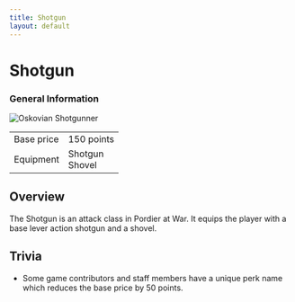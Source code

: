 ```yaml
---
title: Shotgun
layout: default
---
```


<div class="main-content">
  <h1>Shotgun</h1>
  <div class="infobox">
    <h3>General Information</h3>
    <img src="/images/classes/oskovian-shotgun.png" alt="Oskovian Shotgunner" />
    <table>
      <tr>
        <td>Base price</td>
        <td>150 points</td>
      </tr>
      <tr>
        <td>Equipment</td>
        <td>Shotgun<br />Shovel</td>
      </tr>
    </table>
  </div>

  <div class="section">
    <h2>Overview</h2>
    <p>
      The Shotgun is an attack class in Pordier at War. It equips the player
      with a base lever action shotgun and a shovel.
    </p>
  </div>

  <div class="section">
    <h2>Trivia</h2>
    <ul>
      <li>
        Some game contributors and staff members have a unique perk name which reduces the base
        price by 50 points.
      </li>
    </ul>
  </div>
</div>
